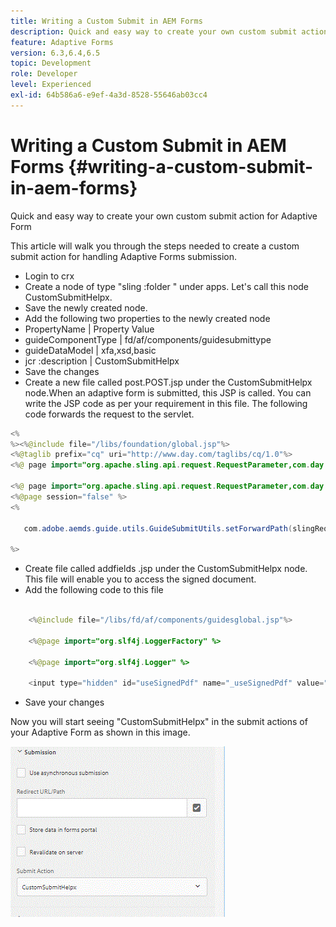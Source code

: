 ```yaml
---
title: Writing a Custom Submit in AEM Forms
description: Quick and easy way to create your own custom submit action for Adaptive Form
feature: Adaptive Forms
version: 6.3,6.4,6.5
topic: Development
role: Developer
level: Experienced
exl-id: 64b586a6-e9ef-4a3d-8528-55646ab03cc4
---
```

# Writing a Custom Submit in AEM Forms {#writing-a-custom-submit-in-aem-forms}

Quick and easy way to create your own custom submit action for Adaptive Form

This article will walk you through the steps needed to create a custom submit action for handling Adaptive Forms submission.

* Login to  crx 
* Create a node of type "sling  :folder " under apps. Let's call this node CustomSubmitHelpx.
* Save the newly created node.
* Add the following two properties to the newly created node
* PropertyName       | Property Value  
* guideComponentType | fd/af/components/guidesubmittype 
* guideDataModel     | xfa,xsd,basic
* jcr :description   | CustomSubmitHelpx
* Save the changes
* Create a new file called post.POST.jsp under the CustomSubmitHelpx node.When an adaptive form is submitted, this JSP is called. You can write the JSP code as per your requirement in this file. The following code forwards the request to the servlet.

```java
<%
%><%@include file="/libs/foundation/global.jsp"%>
<%@taglib prefix="cq" uri="http://www.day.com/taglibs/cq/1.0"%>
<%@ page import="org.apache.sling.api.request.RequestParameter,com.day.cq.wcm.api.WCMMode,com.adobe.forms.common.submitutils.CustomParameterRequest,com.adobe.aemds.guide.submitutils.*" %>

<%@ page import="org.apache.sling.api.request.RequestParameter,com.day.cq.wcm.api.WCMMode" %>
<%@page session="false" %>
<%

   com.adobe.aemds.guide.utils.GuideSubmitUtils.setForwardPath(slingRequest,"/bin/storeafsubmission",null,null);

%>
```

* Create file called  addfields .jsp under the CustomSubmitHelpx node. This file will enable you to access the signed document.
* Add the following code to this file

```java

    <%@include file="/libs/fd/af/components/guidesglobal.jsp"%>

    <%@page import="org.slf4j.LoggerFactory" %>

    <%@page import="org.slf4j.Logger" %>

    <input type="hidden" id="useSignedPdf" name="_useSignedPdf" value=""/>;

```

* Save your changes

Now you will start seeing "CustomSubmitHelpx" in the submit actions of your Adaptive Form as shown in this image.

![Adaptive Form with Custom Submit](assets/capture-2.gif)
